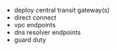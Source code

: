 - deploy central transit gateway(s)
- direct connect
- vpc endpoints
- dns resolver endpoints
- guard duty
